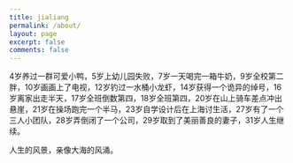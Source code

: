 ```yaml
---
title: jialiang
permalink: /about/
layout: page
excerpt: false
comments: false
---
```


4岁养过一群可爱小鸭，5岁上幼儿园失败，7岁一天喝完一箱牛奶，9岁全校第二胖，10岁画画上了电视，12岁钓过一水桶小龙虾，14岁获得一个诡异的绰号，16岁离家出走半天，17岁全班倒数第四，18岁全班第四，20岁在山上骑车差点冲出悬崖，21岁在操场跑完一个半马，23岁自学设计后在上海讨生活，27岁有了一个三人小团队，28岁弄倒闭了一个公司，29岁取到了美丽善良的妻子，31岁人生继续。

人生的风景，亲像大海的风涌。